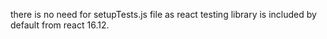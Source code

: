 there is no need for setupTests.js file as react testing library is included by default from react 16.12.
